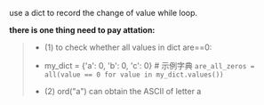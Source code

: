 use a dict to record the change of value while loop.

**there is one thing need to pay attation:**
>+ (1) to check whether all values in dict are==0:
>+ my_dict = {'a': 0, 'b': 0, 'c': 0}  # 示例字典
   ```are_all_zeros = all(value == 0 for value in my_dict.values())```
>
>+ (2) ord("a") can obtain the ASCII of letter a 
